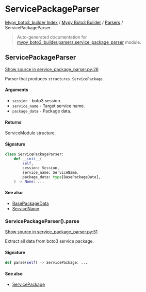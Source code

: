 # ServicePackageParser

[Mypy_boto3_builder Index](../../README.md#mypy_boto3_builder-index) /
[Mypy Boto3 Builder](../index.md#mypy-boto3-builder) /
[Parsers](./index.md#parsers) /
ServicePackageParser

> Auto-generated documentation for [mypy_boto3_builder.parsers.service_package_parser](https://github.com/youtype/mypy_boto3_builder/blob/main/mypy_boto3_builder/parsers/service_package_parser.py) module.

## ServicePackageParser

[Show source in service_package_parser.py:26](https://github.com/youtype/mypy_boto3_builder/blob/main/mypy_boto3_builder/parsers/service_package_parser.py#L26)

Parser that produces `structures.ServicePackage`.

#### Arguments

- `session` - boto3 session.
- `service_name` - Target service name.
- `package_data` - Package data.

#### Returns

ServiceModule structure.

#### Signature

```python
class ServicePackageParser:
    def __init__(
        self,
        session: Session,
        service_name: ServiceName,
        package_data: type[BasePackageData],
    ) -> None: ...
```

#### See also

- [BasePackageData](../package_data.md#basepackagedata)
- [ServiceName](../service_name.md#servicename)

### ServicePackageParser().parse

[Show source in service_package_parser.py:51](https://github.com/youtype/mypy_boto3_builder/blob/main/mypy_boto3_builder/parsers/service_package_parser.py#L51)

Extract all data from boto3 service package.

#### Signature

```python
def parse(self) -> ServicePackage: ...
```

#### See also

- [ServicePackage](../structures/service_package.md#servicepackage)
